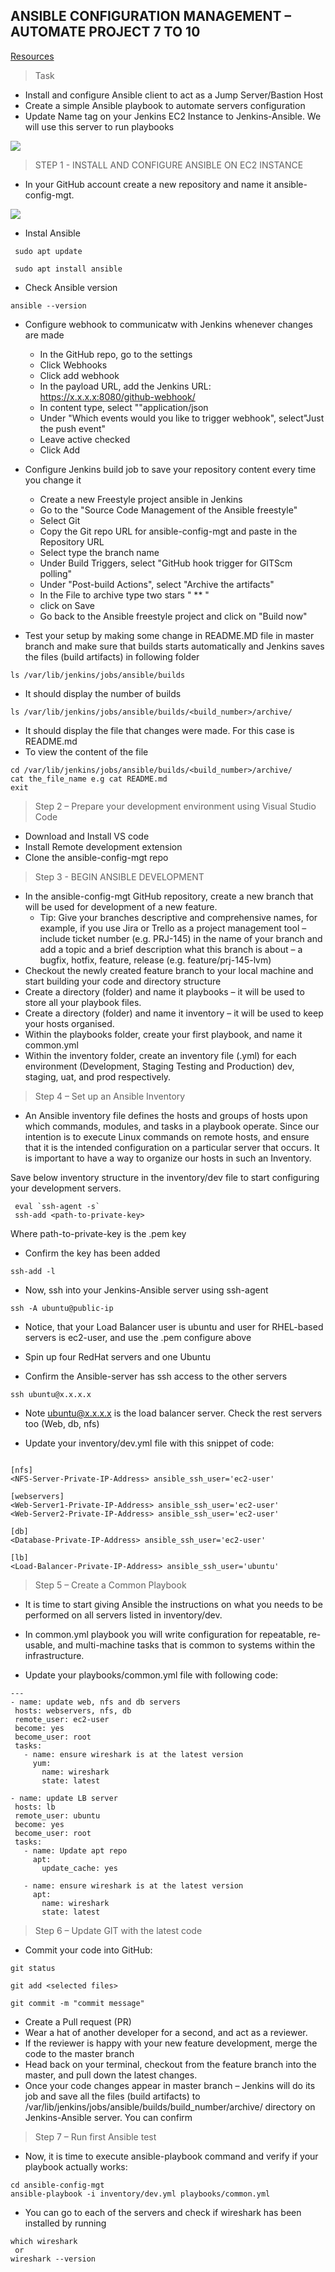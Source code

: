 ## ANSIBLE CONFIGURATION MANAGEMENT – AUTOMATE PROJECT 7 TO 10

[Resources](https://www.youtube.com/watch?v=uuhhOhWTrrs)

> Task
- Install and configure Ansible client to act as a Jump Server/Bastion Host
- Create a simple Ansible playbook to automate servers configuration
- Update Name tag on your Jenkins EC2 Instance to Jenkins-Ansible. We will use this server to run playbooks

 ![](images/project11/web-server-reachable.png)

 > STEP 1 - INSTALL AND CONFIGURE ANSIBLE ON EC2 INSTANCE

 - In your GitHub account create a new repository and name it ansible-config-mgt.

  ![](images/project11/web-server-reachable.png)

- Instal Ansible
```
 sudo apt update

 sudo apt install ansible
```

- Check Ansible version
```
ansible --version
```

- Configure webhook to communicatw with Jenkins whenever changes are made
    * In the GitHub repo, go to the settings
    * Click Webhooks
    * Click add webhook
    * In the payload URL, add the Jenkins URL: https://x.x.x.x:8080/github-webhook/
    * In content type, select ""application/json
    * Under "Which events would you like to trigger webhook", select"Just the push event"
    * Leave active checked
    * Click Add

- Configure Jenkins build job to save your repository content every time you change it
    * Create a new Freestyle project ansible in Jenkins
    * Go to the "Source Code Management of the Ansible freestyle"
    * Select Git
    * Copy the Git repo URL for ansible-config-mgt and paste in the Repository URL
    * Select type the branch name
    * Under Build Triggers, select "GitHub hook trigger for GITScm polling"
    * Under "Post-build Actions", select "Archive the artifacts"
    * In the File to archive type two stars " ** "
    * click on Save
    * Go back to the Ansible freestyle project and click on "Build now"
- Test your setup by making some change in README.MD file in master branch and make sure that builds starts automatically and Jenkins saves the files (build artifacts) in following folder
```
ls /var/lib/jenkins/jobs/ansible/builds
```
* It should display the number of builds

```
ls /var/lib/jenkins/jobs/ansible/builds/<build_number>/archive/
```
* It should display the file that changes were made. For this case is README.md
* To view the content of the file 

```
cd /var/lib/jenkins/jobs/ansible/builds/<build_number>/archive/
cat the_file_name e.g cat README.md
exit
```

> Step 2 – Prepare your development environment using Visual Studio Code
- Download and Install VS code
- Install Remote development extension
- Clone the ansible-config-mgt repo

> Step 3 - BEGIN ANSIBLE DEVELOPMENT
- In the ansible-config-mgt GitHub repository, create a new branch that will be used for development of a new feature.
    * Tip: Give your branches descriptive and comprehensive names, for example, if you use Jira or Trello as a project management tool – include ticket number (e.g. PRJ-145) in the name of your branch and add a topic and a brief description what this branch is about – a bugfix, hotfix, feature, release (e.g. feature/prj-145-lvm)
- Checkout the newly created feature branch to your local machine and start building your code and directory structure
- Create a directory (folder) and name it playbooks – it will be used to store all your playbook files.
- Create a directory (folder) and name it inventory – it will be used to keep your hosts organised.
- Within the playbooks folder, create your first playbook, and name it common.yml
- Within the inventory folder, create an inventory file (.yml) for each environment (Development, Staging Testing and Production) dev, staging, uat, and prod respectively.

> Step 4 – Set up an Ansible Inventory

- An Ansible inventory file defines the hosts and groups of hosts upon which commands, modules, and tasks in a playbook operate. Since our intention is to execute Linux commands on remote hosts, and ensure that it is the intended configuration on a particular server that occurs. It is important to have a way to organize our hosts in such an Inventory.

Save below inventory structure in the inventory/dev file to start configuring your development servers. 

```
 eval `ssh-agent -s`
 ssh-add <path-to-private-key>
```
Where path-to-private-key is the .pem key
- Confirm the key has been added

```
ssh-add -l
```

- Now, ssh into your Jenkins-Ansible server using ssh-agent

```
ssh -A ubuntu@public-ip

```
- Notice, that your Load Balancer user is ubuntu and user for RHEL-based servers is ec2-user, and use the .pem configure above

- Spin up four RedHat servers and one Ubuntu
- Confirm the Ansible-server has ssh access to the other servers
```
ssh ubuntu@x.x.x.x

```

- Note ubuntu@x.x.x.x is the load balancer server. Check the rest servers too (Web, db, nfs)

- Update your inventory/dev.yml file with this snippet of code:

```

[nfs]
<NFS-Server-Private-IP-Address> ansible_ssh_user='ec2-user'

[webservers]
<Web-Server1-Private-IP-Address> ansible_ssh_user='ec2-user'
<Web-Server2-Private-IP-Address> ansible_ssh_user='ec2-user'

[db]
<Database-Private-IP-Address> ansible_ssh_user='ec2-user' 

[lb]
<Load-Balancer-Private-IP-Address> ansible_ssh_user='ubuntu'

```

> Step 5 – Create a Common Playbook
- It is time to start giving Ansible the instructions on what you needs to be performed on all servers listed in inventory/dev.

- In common.yml playbook you will write configuration for repeatable, re-usable, and multi-machine tasks that is common to systems within the infrastructure.
 * Update your playbooks/common.yml file with following code:

 ```
 ---
- name: update web, nfs and db servers
  hosts: webservers, nfs, db
  remote_user: ec2-user
  become: yes
  become_user: root
  tasks:
    - name: ensure wireshark is at the latest version
      yum:
        name: wireshark
        state: latest

- name: update LB server
  hosts: lb
  remote_user: ubuntu
  become: yes
  become_user: root
  tasks:
    - name: Update apt repo
      apt: 
        update_cache: yes

    - name: ensure wireshark is at the latest version
      apt:
        name: wireshark
        state: latest
```

> Step 6 – Update GIT with the latest code

- Commit your code into GitHub:
```
git status

git add <selected files>

git commit -m "commit message"

```
- Create a Pull request (PR)
- Wear a hat of another developer for a second, and act as a reviewer.
- If the reviewer is happy with your new feature development, merge the code to the master branch
- Head back on your terminal, checkout from the feature branch into the master, and pull down the latest changes.
- Once your code changes appear in master branch – Jenkins will do its job and save all the files (build artifacts) to /var/lib/jenkins/jobs/ansible/builds/build_number/archive/ directory on Jenkins-Ansible server. You can confirm

> Step 7 – Run first Ansible test
- Now, it is time to execute ansible-playbook command and verify if your playbook actually works:

```
cd ansible-config-mgt
ansible-playbook -i inventory/dev.yml playbooks/common.yml

```

- You can go to each of the servers and check if wireshark has been installed by running
```
which wireshark
 or 
wireshark --version
```